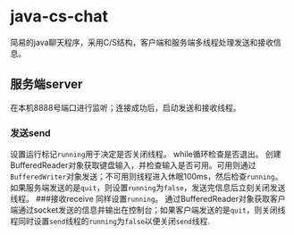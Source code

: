 # java-cs-chat
简易的java聊天程序，采用C/S结构，客户端和服务端多线程处理发送和接收信息。
## 服务端server
在本机8888号端口进行监听；连接成功后，启动发送和接收线程。
### 发送send
设置运行标记`running`用于决定是否关闭线程。
while循环检查是否退出。
创建BufferedReader对象获取键盘输入，并检查输入是否可用。可用则通过`BufferedWriter`对象发送；不可用则线程进入休眠100ms，然后检查`running`。
如果服务端发送的是`quit`，则设置`running`为`false`，发送完信息后立刻关闭发送线程。
###接收receive
同样设置`running`。
通过BufferedReader对象获取客户端通过socket发送的信息并输出在控制台；如果客户端发送的是`quit`，则关闭线程同时设置`send`线程的`running`为`false`以便关闭`send`线程.
